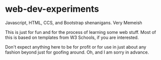 # web-dev-experiments
Javascript, HTML, CCS, and Bootstrap shenanigans. Very Memeish

This is just for fun and for the process of learning some web stuff. Most of this is based on templates from W3 Schools, if you are interested.

Don't expect anything here to be for profit or for use in just about any fashion beyond just for goofing around. Oh, and I am sorry in advance.
